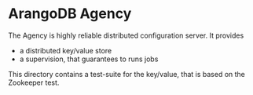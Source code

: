 ArangoDB Agency
===============

The Agency is highly reliable distributed configuration server. It provides

- a distributed key/value store
- a supervision, that guarantees to runs jobs 

This directory contains a test-suite for the key/value, that is based on the
Zookeeper test.

